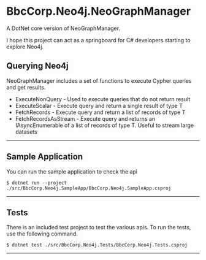 # BbcCorp.Neo4j.NeoGraphManager

A DotNet core version of NeoGraphManager. 

I hope this project can act as a springboard for C# developers starting to explore Neo4j.


## Querying Neo4j
NeoGraphManager includes a set of functions to execute Cypher queries and get results.

* ExecuteNonQuery   - Used to execute queries that do not return result
* ExecuteScalar<T>  - Execute query and return a single result of type T
* FetchRecords<T>   - Execute query and return a list of records of type T
* FetchRecordsAsStream<T>   - Execute query and returns an IAsyncEnumerable of a list of records of type T. Useful to stream large datasets


-------------------------
## Sample Application

You can run the sample application to check the api
```
$ dotnet run --project ./src/BbcCorp.Neo4j.SampleApp/BbcCorp.Neo4j.SampleApp.csproj
```

-------------------------
## Tests

There is an included test project to test the various apis. To run the tests, use the following command.
```
$ dotnet test ./src/BbcCorp.Neo4j.Tests/BbcCorp.Neo4j.Tests.csproj
```
-------------------------
